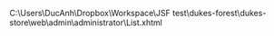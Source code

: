 C:\Users\DucAnh\Dropbox\Workspace\JSF test\dukes-forest\dukes-store\web\admin\administrator\List.xhtml

